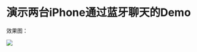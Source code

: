 # 演示两台iPhone通过蓝牙聊天的Demo

效果图：

![](https://github.com/FMYang/BluetoothChat/blob/main/BluetoothChat/blue.gif)
